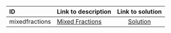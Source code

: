 | ID | Link to description | Link to solution |
|:---|:---|:---:|
| mixedfractions | [Mixed Fractions](https://open.kattis.com/problems/mixedfractions) | [Solution](https://github.com/versenyi98/leetcode-solutions/tree/main/solutions/Mixed%20Fractions)|
